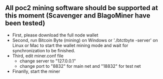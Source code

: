  ## All poc2 mining software should be supported at this moment (Scavenger and BlagoMiner have been tested)
 *  First, please download the full node wallet
 *  Second, run Bitcoin Byte (mining) on Windows or './btctbyte -server' on Linux or Mac to start the wallet mining mode and wait for synchronization to be finished.
 *  Third, edit miner.conf file
    * change server to "127.0.0.1"
    * change port to "8832" for main net and "18832" for test net
 *  Finanlly, start the miner
 
